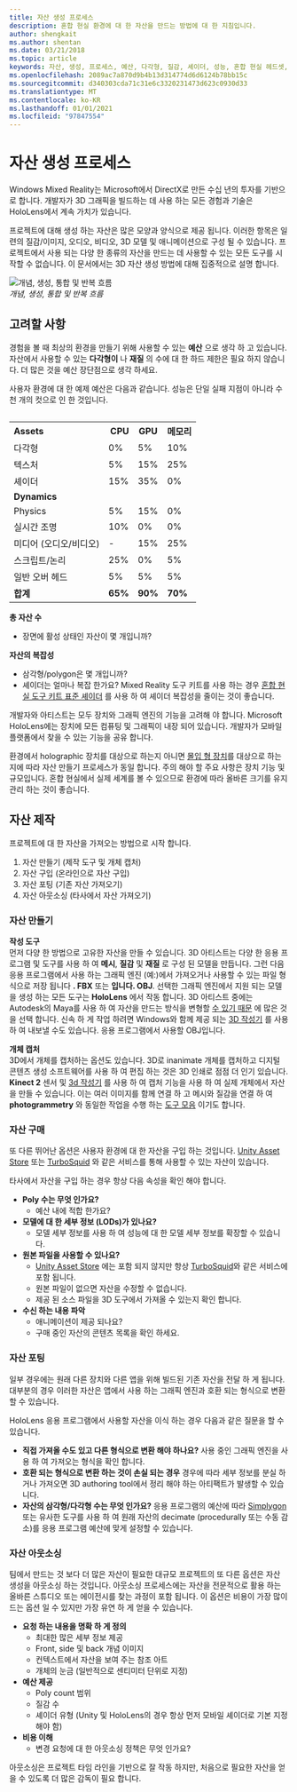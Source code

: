 ```yaml
---
title: 자산 생성 프로세스
description: 혼합 현실 환경에 대 한 자산을 만드는 방법에 대 한 지침입니다.
author: shengkait
ms.author: shentan
ms.date: 03/21/2018
ms.topic: article
keywords: 자산, 생성, 프로세스, 예산, 다각형, 질감, 셰이더, 성능, 혼합 현실 헤드셋, windows mixed reality 헤드셋, 가상 현실 헤드셋, HoloLens, MRTK, 혼합 현실 도구 키트, 자산
ms.openlocfilehash: 2089ac7a870d9b4b13d314774d6d6124b78bb15c
ms.sourcegitcommit: d340303cda71c31e6c3320231473d623c0930d33
ms.translationtype: MT
ms.contentlocale: ko-KR
ms.lasthandoff: 01/01/2021
ms.locfileid: "97847554"
---
```

# <a name="asset-creation-process"></a>자산 생성 프로세스

Windows Mixed Reality는 Microsoft에서 DirectX로 만든 수십 년의 투자를 기반으로 합니다. 개발자가 3D 그래픽을 빌드하는 데 사용 하는 모든 경험과 기술은 HoloLens에서 계속 가치가 있습니다.

프로젝트에 대해 생성 하는 자산은 많은 모양과 양식으로 제공 됩니다. 이러한 항목은 일련의 질감/이미지, 오디오, 비디오, 3D 모델 및 애니메이션으로 구성 될 수 있습니다. 프로젝트에서 사용 되는 다양 한 종류의 자산을 만드는 데 사용할 수 있는 모든 도구를 시작할 수 없습니다. 이 문서에서는 3D 자산 생성 방법에 대해 집중적으로 설명 합니다.

![개념, 생성, 통합 및 반복 흐름](images/concept-creation-integration-iteration-flow-640px.jpg)<br>
*개념, 생성, 통합 및 반복 흐름*

## <a name="things-to-consider"></a>고려할 사항

경험을 볼 때 최상의 환경을 만들기 위해 사용할 수 있는 **예산** 으로 생각 하 고 있습니다. 자산에서 사용할 수 있는 **다각형이** 나 **재질** 의 수에 대 한 하드 제한은 필요 하지 않습니다. 더 많은 것을 예산 장단점으로 생각 하세요.

사용자 환경에 대 한 예제 예산은 다음과 같습니다. 성능은 단일 실패 지점이 아니라 수천 개의 컷으로 인 한 것입니다.
<br>

<table style="float:right; margin-left: 10px;">
<tr>
<th style="text-align:left;"><b>Assets</b></th><th style="text-align:right;"> CPU</th><th> GPU</th><th> 메모리</th>
</tr><tr>
<td> 다각형</td><td> 0%</td><td> 5%</td><td> 10%</td>
</tr><tr>
<td> 텍스처</td><td> 5%</td><td> 15%</td><td>25%</td>
</tr><tr>
<td> 셰이더</td><td> 15%</td><td> 35%</td><td> 0%</td>
</tr><tr>
<td> <b>Dynamics</b></td><td></td><td></td><td></td>
</tr><tr>
<td> Physics</td><td> 5%</td><td> 15%</td><td> 0%</td>
</tr><tr>
<td> 실시간 조명</td><td> 10%</td><td> 0%</td><td> 0%</td>
</tr><tr>
<td> 미디어 (오디오/비디오)</td><td> -</td><td> 15%</td><td> 25%</td>
</tr><tr>
<td> 스크립트/논리</td><td> 25%</td><td> 0%</td><td> 5%</td>
</tr><tr>
<td> 일반 오버 헤드</td><td> 5%</td><td> 5%</td><td> 5%</td>
</tr><tr>
<td> <b>합계</b></td><td> <b>65%</b></td><td> <b>90%</b></td><td> <b>70%</b></td>
</tr>
</table>

**총 자산 수**
* 장면에 활성 상태인 자산이 몇 개입니까?

**자산의 복잡성**
* 삼각형/polygon은 몇 개입니까?
* 셰이더는 얼마나 복잡 한가요? Mixed Reality 도구 키트를 사용 하는 경우 [혼합 현실 도구 키트 표준 셰이더](https://github.com/microsoft/MixedRealityToolkit-Unity/blob/mrtk_release/Documentation/README_MRTKStandardShader.md) 를 사용 하 여 셰이더 복잡성을 줄이는 것이 좋습니다.

개발자와 아티스트는 모두 장치와 그래픽 엔진의 기능을 고려해 야 합니다. Microsoft HoloLens에는 장치에 모든 컴퓨팅 및 그래픽이 내장 되어 있습니다. 개발자가 모바일 플랫폼에서 찾을 수 있는 기능을 공유 합니다.

환경에서 holographic 장치를 대상으로 하는지 아니면 [몰입 형 장치](../discover/mixed-reality.md#the-mixed-reality-spectrum)를 대상으로 하는지에 따라 자산 만들기 프로세스가 동일 합니다. 주의 해야 할 주요 사항은 장치 기능 및 규모입니다. 혼합 현실에서 실제 세계를 볼 수 있으므로 환경에 따라 올바른 크기를 유지 관리 하는 것이 좋습니다.

## <a name="authoring-assets"></a>자산 제작

프로젝트에 대 한 자산을 가져오는 방법으로 시작 합니다.
1. 자산 만들기 (제작 도구 및 개체 캡처)
2. 자산 구입 (온라인으로 자산 구입)
3. 자산 포팅 (기존 자산 가져오기)
4. 자산 아웃소싱 (타사에서 자산 가져오기)

### <a name="creating-assets"></a>자산 만들기

**작성 도구**<br>
먼저 다양 한 방법으로 고유한 자산을 만들 수 있습니다. 3D 아티스트는 다양 한 응용 프로그램 및 도구를 사용 하 여 **메시**, **질감** 및 **재질** 로 구성 된 모델을 만듭니다. 그런 다음 응용 프로그램에서 사용 하는 그래픽 엔진 (예:)에서 가져오거나 사용할 수 있는 파일 형식으로 저장 됩니다 **. FBX** 또는 **입니다. OBJ**. 선택한 그래픽 엔진에서 지원 되는 모델을 생성 하는 모든 도구는 **HoloLens** 에서 작동 합니다. 3D 아티스트 중에는 Autodesk의 Maya를 사용 하 여 자산을 만드는 방식을 변형할 [수 있기 때문](https://www.youtube.com/watch?v=q0K3n0Gf8mA) 에 많은 것을 선택 합니다. 신속 하 게 작업 하려면 Windows와 함께 제공 되는 [3D 작성기](https://developer.microsoft.com/windows/hardware/3d-print/3d-builder-resources) 를 사용 하 여 내보낼 수도 있습니다. 응용 프로그램에서 사용할 OBJ입니다.

**개체 캡처**<br>
3D에서 개체를 캡처하는 옵션도 있습니다. 3D로 inanimate 개체를 캡처하고 디지털 콘텐츠 생성 소프트웨어를 사용 하 여 편집 하는 것은 3D 인쇄로 점점 더 인기 있습니다. **Kinect 2** 센서 및 [3d 작성기](https://developer.microsoft.com/windows/hardware/3d-print/3d-builder-resources) 를 사용 하 여 캡처 기능을 사용 하 여 실제 개체에서 자산을 만들 수 있습니다. 이는 여러 이미지를 함께 연결 하 고 메시와 질감을 연결 하 여 **photogrammetry** 와 동일한 작업을 수행 하는 [도구 모음](https://en.wikipedia.org/wiki/Comparison_of_photogrammetry_software) 이기도 합니다.

### <a name="purchasing-assets"></a>자산 구매

또 다른 뛰어난 옵션은 사용자 환경에 대 한 자산을 구입 하는 것입니다. [Unity Asset Store](https://www.assetstore.unity3d.com/) 또는 [TurboSquid](https://www.turbosquid.com/) 와 같은 서비스를 통해 사용할 수 있는 자산이 있습니다.

타사에서 자산을 구입 하는 경우 항상 다음 속성을 확인 해야 합니다.
* **Poly 수는 무엇 인가요?**
  * 예산 내에 적합 한가요?
* **모델에 대 한 세부 정보 (LODs)가 있나요?**
  * 모델 세부 정보를 사용 하 여 성능에 대 한 모델 세부 정보를 확장할 수 있습니다.
* **원본 파일을 사용할 수 있나요?**
  * [Unity Asset Store](https://www.assetstore.unity3d.com/) 에는 포함 되지 않지만 항상 [TurboSquid](https://www.turbosquid.com/)와 같은 서비스에 포함 됩니다.
  * 원본 파일이 없으면 자산을 수정할 수 없습니다.
  * 제공 된 소스 파일을 3D 도구에서 가져올 수 있는지 확인 합니다.
* **수신 하는 내용 파악**
  * 애니메이션이 제공 되나요?
  * 구매 중인 자산의 콘텐츠 목록을 확인 하세요.

### <a name="porting-assets"></a>자산 포팅

일부 경우에는 원래 다른 장치와 다른 앱을 위해 빌드된 기존 자산을 전달 하 게 됩니다. 대부분의 경우 이러한 자산은 앱에서 사용 하는 그래픽 엔진과 호환 되는 형식으로 변환할 수 있습니다.

HoloLens 응용 프로그램에서 사용할 자산을 이식 하는 경우 다음과 같은 질문을 할 수 있습니다.
* **직접 가져올 수도 있고 다른 형식으로 변환 해야 하나요?** 사용 중인 그래픽 엔진을 사용 하 여 가져오는 형식을 확인 합니다.
* **호환 되는 형식으로 변환 하는 것이 손실 되는 경우** 경우에 따라 세부 정보를 분실 하거나 가져오면 3D authoring tool에서 정리 해야 하는 아티팩트가 발생할 수 있습니다.
* **자산의 삼각형/다각형 수는 무엇 인가요?** 응용 프로그램의 예산에 따라 [Simplygon](https://www.simplygon.com/) 또는 유사한 도구를 사용 하 여 원래 자산의 decimate (procedurally 또는 수동 감소)를 응용 프로그램 예산에 맞게 설정할 수 있습니다.

### <a name="outsourcing-assets"></a>자산 아웃소싱

팀에서 만드는 것 보다 더 많은 자산이 필요한 대규모 프로젝트의 또 다른 옵션은 자산 생성을 아웃소싱 하는 것입니다. 아웃소싱 프로세스에는 자산을 전문적으로 활용 하는 올바른 스튜디오 또는 에이전시를 찾는 과정이 포함 됩니다. 이 옵션은 비용이 가장 많이 드는 옵션 일 수 있지만 가장 유연 하 게 얻을 수 있습니다.
* **요청 하는 내용을 명확 하 게 정의**
  * 최대한 많은 세부 정보 제공
  * Front, side 및 back 개념 이미지
  * 컨텍스트에서 자산을 보여 주는 참조 아트
  * 개체의 눈금 (일반적으로 센티미터 단위로 지정)
* **예산 제공**
  * Poly count 범위
  * 질감 수
  * 셰이더 유형 (Unity 및 HoloLens의 경우 항상 먼저 모바일 셰이더로 기본 지정 해야 함)
* **비용 이해**
  * 변경 요청에 대 한 아웃소싱 정책은 무엇 인가요?

아웃소싱은 프로젝트 타임 라인을 기반으로 잘 작동 하지만, 처음으로 필요한 자산을 얻을 수 있도록 더 많은 감독이 필요 합니다.
